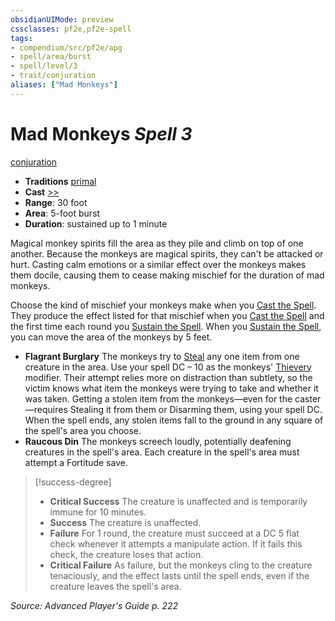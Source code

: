 ```yaml
---
obsidianUIMode: preview
cssclasses: pf2e,pf2e-spell
tags:
- compendium/src/pf2e/apg
- spell/area/burst
- spell/level/3
- trait/conjuration
aliases: ["Mad Monkeys"]
---
```

# Mad Monkeys *Spell 3*   
[conjuration](rules/traits/conjuration.md "Conjuration School Trait")  

- **Traditions** [primal](rules/traits/primal.md "Primal Tradition Trait")
- **Cast** [>>](rules/core-rulebook/chapter-9-playing-the-game.md#Actions "Two-Action") 
- **Range**: 30 foot
- **Area**: 5-foot burst
- **Duration**: sustained up to 1 minute

Magical monkey spirits fill the area as they pile and climb on top of one another. Because the monkeys are magical spirits, they can't be attacked or hurt. Casting calm emotions or a similar effect over the monkeys makes them docile, causing them to cease making mischief for the duration of mad monkeys.

Choose the kind of mischief your monkeys make when you [Cast the Spell](rules/actions/cast-a-spell.md). They produce the effect listed for that mischief when you [Cast the Spell](rules/actions/cast-a-spell.md) and the first time each round you [Sustain the Spell](rules/actions/sustain-a-spell.md). When you [Sustain the Spell](rules/actions/sustain-a-spell.md), you can move the area of the monkeys by 5 feet.

- **Flagrant Burglary** The monkeys try to [Steal](rules/actions/steal.md) any one item from one creature in the area. Use your spell DC – 10 as the monkeys' [Thievery](compendium/skills.md#Thievery) modifier. Their attempt relies more on distraction than subtlety, so the victim knows what item the monkeys were trying to take and whether it was taken. Getting a stolen item from the monkeys—even for the caster—requires Stealing it from them or Disarming them, using your spell DC. When the spell ends, any stolen items fall to the ground in any square of the spell's area you choose.
- **Raucous Din** The monkeys screech loudly, potentially deafening creatures in the spell's area. Each creature in the spell's area must attempt a Fortitude save.

> [!success-degree] 
> - **Critical Success** The creature is unaffected and is temporarily immune for 10 minutes.
> - **Success** The creature is unaffected.
> - **Failure** For 1 round, the creature must succeed at a DC 5 flat check whenever it attempts a manipulate action. If it fails this check, the creature loses that action.
> - **Critical Failure** As failure, but the monkeys cling to the creature tenaciously, and the effect lasts until the spell ends, even if the creature leaves the spell's area.

*Source: Advanced Player's Guide p. 222*